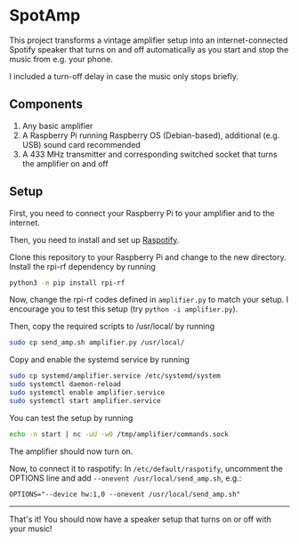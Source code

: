 # SpotAmp

This project transforms a vintage amplifier setup into an internet-connected Spotify speaker that turns on and
off automatically as you start and stop the music from e.g. your phone.

I included a turn-off delay in case the music only stops briefly.

## Components
1. Any basic amplifier
1. A Raspberry Pi running Raspberry OS (Debian-based), additional (e.g. USB) sound card recommended
1. A 433 MHz transmitter and corresponding switched socket that turns the amplifier on and off

## Setup
First, you need to connect your Raspberry Pi to your amplifier and to the internet.

Then, you need to install and set up [Raspotify](https://dtcooper.github.io/raspotify/).

Clone this repository to your Raspberry Pi and change to the new directory.
Install the rpi-rf dependency by running
```bash
python3 -m pip install rpi-rf
```
Now, change the rpi-rf codes defined in `amplifier.py` to match your setup.
I encourage you to test this setup (try `python -i amplifier.py`).

Then, copy the required scripts to /usr/local/ by running
```bash
sudo cp send_amp.sh amplifier.py /usr/local/
```

Copy and enable the systemd service by running
```bash
sudo cp systemd/amplifier.service /etc/systemd/system
sudo systemctl daemon-reload
sudo systemctl enable amplifier.service
sudo systemctl start amplifier.service
```

You can test the setup by running
```bash
echo -n start | nc -uU -w0 /tmp/amplifier/commands.sock
```
The amplifier should now turn on.

Now, to connect it to raspotify:
In `/etc/default/raspotify`, uncomment the OPTIONS line and add `--onevent /usr/local/send_amp.sh`, e.g.:
```
OPTIONS="--device hw:1,0 --onevent /usr/local/send_amp.sh"
```

---
That's it! You should now have a speaker setup that turns on or off with your music!
